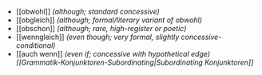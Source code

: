 - [[obwohl]] *(although; standard concessive)*
- [[obgleich]] *(although; formal/literary variant of obwohl)*
- [[obschon]] *(although; rare, high-register or poetic)*
- [[wenngleich]] *(even though; very formal, slightly concessive-conditional)*
- [[auch wenn]] *(even if; concessive with hypothetical edge)*
*[[Grammatik-Konjunktoren-Subordinating|Subordinating Konjunktoren]]*
